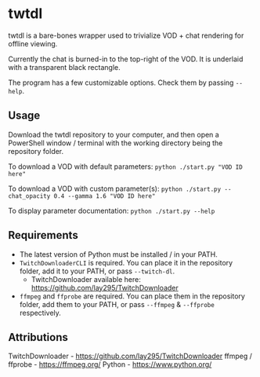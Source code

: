 # twtdl

twtdl is a bare-bones wrapper used to trivialize VOD + chat rendering for offline viewing.

Currently the chat is burned-in to the top-right of the VOD. It is underlaid with a transparent black rectangle.

The program has a few customizable options. Check them by passing `--help`.

## Usage

Download the twtdl repository to your computer, and then open a PowerShell window / terminal with the working directory being the repository folder.

To download a VOD with default parameters:
`python ./start.py "VOD ID here"`

To download a VOD with custom parameter(s):
`python ./start.py --chat_opacity 0.4 --gamma 1.6 "VOD ID here"`

To display parameter documentation:
`python ./start.py --help`

## Requirements

* The latest version of Python must be installed / in your PATH.
* `TwitchDownloaderCLI`  is required. You can place it in the repository folder, add it to your PATH, or pass `--twitch-dl`.
	* TwitchDownloader available here: https://github.com/lay295/TwitchDownloader
* `ffmpeg` and `ffprobe` are required. You can place them in the repository folder, add them to your PATH, or pass `--ffmpeg` & `--ffprobe` respectively.

## Attributions

TwitchDownloader - https://github.com/lay295/TwitchDownloader
ffmpeg / ffprobe - https://ffmpeg.org/
Python - https://www.python.org/
